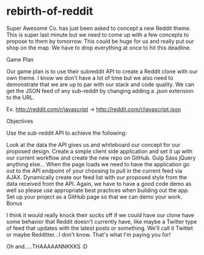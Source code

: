 # rebirth-of-reddit

Super Awesome Co. has just been asked to concept a new Reddit theme. This is super last minute but we need to come up with a few concepts to propose to them by tomorrow. This could be huge for us and really put our shop on the map. We have to drop everything at once to hit this deadline.

Game Plan

Our game plan is to use their subreddit API to create a Reddit clone with our own theme. I know we don't have a lot of time but we also need to demonstrate that we are up to par with our stack and code quality. We can get the JSON feed of any sub-reddit by changing adding a .json extension to the URL.

Ex. http://reddit.com/r/javascript -> http://reddit.com/r/javascript.json

Objectives

Use the sub-reddit API to achieve the following:

Look at the data the API gives us and whiteboard our concept for our proposed design.
Create a simple client side application and set it up with our current workflow and create the new repo on GitHub.
Gulp
Sass
jQuery
anything else...
When the page loads we need to have the application go out to the API endpoint of your choosing to pull in the current feed via AJAX.
Dynamically create our feed list with our proposed style from the data received from the API.
Again, we have to have a good code demo as well so please use appropriate best practices when building out the app.
Set up your project as a GitHub page so that we can demo your work.
Bonus

I think it would really knock their socks off if we could have our clone have some behavior that Reddit doesn't currently have, like maybe a Twitter type of feed that updates with the latest posts or something. We'll call it Twittet or maybe Redditter...I don't know. That's what I'm paying you for!

Oh and.....THAAAAANNKKKS :D
